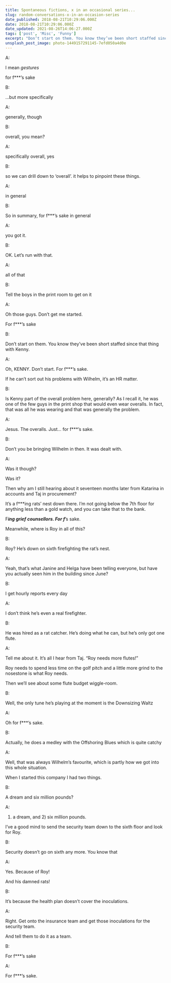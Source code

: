 ```yaml
---
title: Spontaneous fictions, x in an occasional series...
slug: random-conversations-x-in-an-occasion-series
date_published: 2018-08-21T10:29:06.000Z
date: 2018-08-21T10:29:06.000Z
date_updated: 2021-08-26T14:06:27.000Z
tags: ['post', 'Misc', 'Funny']
excerpt: "Don’t start on them. You know they’ve been short staffed since that thing with Kenny."
unsplash_post_image: photo-1449157291145-7efd050a4d0e
---
```


A:

I mean
*gestures*

for f***’s sake

B:

…but more specifically

A:

generally, though

B:

overall, you mean?

A:

specifically overall, yes

B:

so we can drill down to ‘overall’. it helps to pinpoint these things.

A:

in general

B:

So in summary, for f***’s sake in general

A:

you got it.

B:

OK. Let’s run with that.

A:

all of that

B:

Tell the boys in the print room to get on it

A:

Oh those guys. Don’t get me started.

For f***’s sake

B:

Don’t start on them. You know they’ve been short staffed since that thing with Kenny.

A:

Oh, KENNY. Don’t start. For f***’s sake.

If he can’t sort out his problems with Wilhelm, it’s an HR matter.

B:

Is Kenny part of the overall problem here, generally? As I recall it, he was one of the few guys in the print shop that would even wear overalls. In fact, that was all he was wearing and that was generally the problem.

A:

Jesus. The overalls. Just… for f***’s sake.

B:

Don’t you be bringing Wilhelm in then. It was dealt with.

A:

Was it though?

Was it?

Then why am I still hearing about it seventeen months later from Katarina in accounts and Taj in procurement?

It’s a f***ing rats’ nest down there. I’m not going below the 7th floor for anything less than a gold watch, and you can take that to the bank.

F***ing grief counsellors. For f***’s sake.

Meanwhile, where is Roy in all of this?

B:

Roy? He’s down on sixth firefighting the rat’s nest.

A:

Yeah, that’s what Janine and Helga have been telling everyone, but have you actually seen him in the building since June?

B:

I get hourly reports every day

A:

I don’t think he’s even a real firefighter.

B:

He was hired as a rat catcher. He’s doing what he can, but he’s only got one flute.

A:

Tell me about it. It’s all I hear from Taj. “Roy needs more flutes!”

Roy needs to spend less time on the golf pitch and a little more grind to the nosestone is what Roy needs.

Then we’ll see about some flute budget wiggle-room.

B:

Well, the only tune he’s playing at the moment is the Downsizing Waltz

A:

Oh for f***’s sake.

B:

Actually, he does a medley with the Offshoring Blues which is quite catchy

A:

Well, that was always Wilhelm’s favourite, which is partly how we got into this whole situation.

When I started this company I had two things.

B:

A dream and six million pounds?

A:

1. a dream, and 2) six million pounds.

I’ve a good mind to send the security team down to the sixth floor and look for Roy.

B:

Security doesn’t go on sixth any more. You know that

A:

Yes. Because of Roy!

And his damned rats!

B:

It’s because the health plan doesn’t cover the inoculations.

A:

Right. Get onto the insurance team and get those inoculations for the security team.

And tell them to do it as a team.

B:

For f***’s sake

A:

For f***’s sake.
